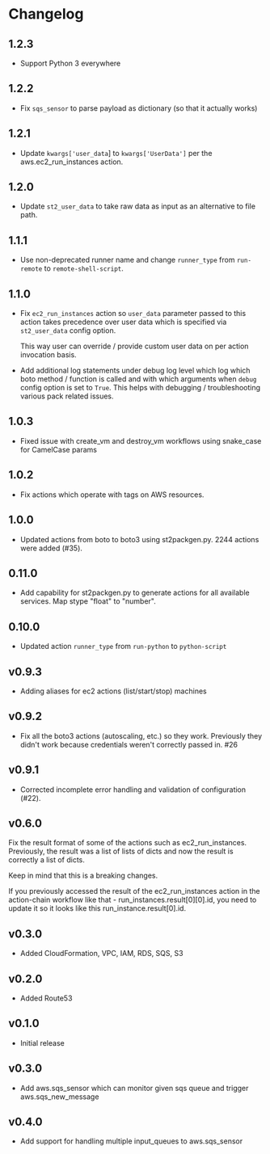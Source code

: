 # Changelog

## 1.2.3
- Support Python 3 everywhere

## 1.2.2
- Fix `sqs_sensor` to parse payload as dictionary (so that it actually works)

## 1.2.1
- Update `kwargs['user_data`] to `kwargs['UserData']` per the aws.ec2_run_instances action.

## 1.2.0
- Update `st2_user_data` to take raw data as input as an alternative to file path.

## 1.1.1

- Use non-deprecated runner name and change ``runner_type`` from ``run-remote`` to
  ``remote-shell-script``.

## 1.1.0

- Fix ``ec2_run_instances`` action so ``user_data`` parameter passed to this action takes
  precedence over user data which is specified via ``st2_user_data`` config option.

  This way user can override / provide custom user data on per action invocation basis.

- Add additional log statements under debug log level which log which boto method / function
  is called and with which arguments when ``debug`` config option is set to ``True``. This helps
  with debugging / troubleshooting various pack related issues.

## 1.0.3

- Fixed issue with create_vm and destroy_vm workflows using snake_case for CamelCase params

## 1.0.2

- Fix actions which operate with tags on AWS resources.

## 1.0.0

- Updated actions from boto to boto3 using st2packgen.py. 2244 actions were added (#35).

## 0.11.0

- Add capability for st2packgen.py to generate actions for all available services. Map stype "float"
  to "number".

## 0.10.0

- Updated action `runner_type` from `run-python` to `python-script`

## v0.9.3
* Adding aliases for ec2 actions (list/start/stop) machines

## v0.9.2

* Fix all the boto3 actions (autoscaling, etc.) so they work. Previously they didn't work because
  credentials weren't correctly passed in. #26

## v0.9.1

* Corrected incomplete error handling and validation of configuration (#22).

## v0.6.0

Fix the result format of some of the actions such as ec2_run_instances. Previously, the result was a list of lists of dicts and now the result is correctly a list of dicts.

Keep in mind that this is a breaking changes.

If you previously accessed the result of the ec2_run_instances action in the action-chain workflow like that - run_instances.result[0][0].id, you need to update it so it looks like this run_instance.result[0].id.

## v0.3.0

* Added CloudFormation, VPC, IAM, RDS, SQS, S3

## v0.2.0

* Added Route53

## v0.1.0

* Initial release

## v0.3.0

* Add aws.sqs_sensor which can monitor given sqs queue and trigger aws.sqs_new_message

## v0.4.0

* Add support for handling multiple input_queues to aws.sqs_sensor
